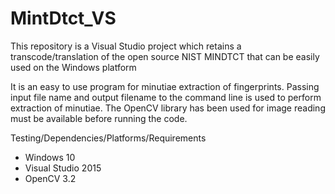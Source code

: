 # MintDtct_VS

This repository is a Visual Studio project which retains a transcode/translation of the open source NIST MINDTCT that can be easily used on the Windows platform

It is an easy to use program for minutiae extraction of fingerprints. Passing input file name and output filename to the command line is used to perform extraction of minutiae. 
The OpenCV library has been used for image reading must be available before running the code.

Testing/Dependencies/Platforms/Requirements
* Windows 10
* Visual Studio 2015
* OpenCV 3.2
